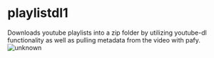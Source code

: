 # playlistdl1
Downloads youtube playlists into a zip folder by utilizing youtube-dl functionality as well as pulling metadata from the video with pafy.
![unknown](https://user-images.githubusercontent.com/74522489/99211990-a3a82380-277e-11eb-992e-0df891fadbfc.png)

